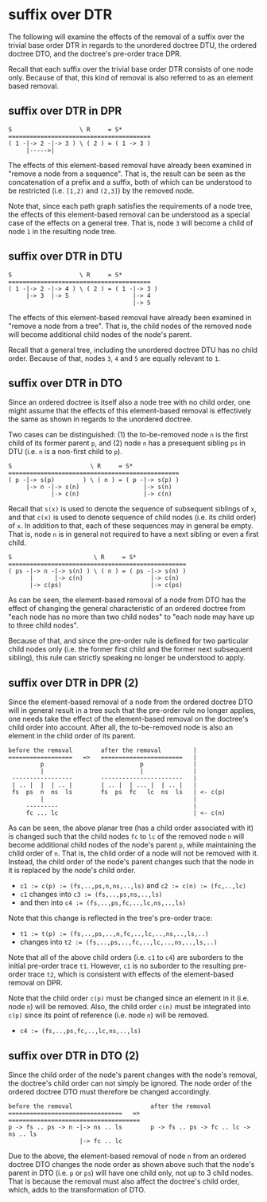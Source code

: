 
<!-- ======================================================================= -->
# suffix over DTR

The following will examine the effects of the removal of a suffix over the
trivial base order DTR in regards to the unordered doctree DTU, the ordered
doctree DTO, and the doctree's pre-order trace DPR.

Recall that each suffix over the trivial base order DTR consists of one node
only. Because of that, this kind of removal is also referred to as an element
based removal.

<!-- ======================================================================= -->
## suffix over DTR in DPR

```
S                   \ R     = S*
========================================
( 1 -|-> 2 -|-> 3 ) \ ( 2 ) = ( 1 -> 3 )
     |----->|
```

The effects of this element-based removal have already been examined in "remove
a node from a sequence". That is, the result can be seen as the concatenation
of a prefix and a suffix, both of which can be understood to be restricted
(i.e. `[1,2)` and `(2,3]`) by the removed node.

Note that, since each path graph satisfies the requirements of a node tree, the
effects of this element-based removal can be understood as a special case of the
effects on a general tree. That is, node `3` will become a child of node `1` in
the resulting node tree.

<!-- ======================================================================= -->
## suffix over DTR in DTU

```
S                   \ R     = S*
========================================
( 1 -|-> 2 -|-> 4 ) \ ( 2 ) = ( 1 -|-> 3 )
     |-> 3  |-> 5                  |-> 4
                                   |-> 5
```

The effects of this element-based removal have already been examined in "remove
a node from a tree". That is, the child nodes of the removed node will become
additional child nodes of the node's parent.

Recall that a general tree, including the unordered doctree DTU has no child
order. Because of that, nodes `3`, `4` and `5` are equally relevant to `1`.

<!-- ======================================================================= -->
## suffix over DTR in DTO

Since an ordered doctree is itself also a node tree with no child order, one
might assume that the effects of this element-based removal is effectively
the same as shown in regards to the unordered doctree.

Two cases can be distinguished: (1) the to-be-removed node `n` is the first
child of its former parent `p`, and (2) node `n` has a presequent sibling
`ps` in DTU (i.e. `n` is a non-first child to `p`).

```
S                      \ R     = S*
================================================
( p -|-> s(p)        ) \ ( n ) = ( p -|-> s(p) )
     |-> n -|-> s(n)                  |-> s(n)
            |-> c(n)                  |-> c(n)
```

Recall that `s(x)` is used to denote the sequence of subsequent siblings of `x`,
and that `c(x)` is used to denote sequence of child nodes (i.e. its child order)
of `x`. In addition to that, each of these sequences may in general be empty.
That is, node `n` is in general not required to have a next sibling or even a
first child.

```
S                       \ R     = S*
==================================================
( ps -|-> n -|-> s(n) ) \ ( n ) = ( ps -|-> s(n) )
      |      |-> c(n)                   |-> c(n)
      |-> c(ps)                         |-> c(ps)
```

As can be seen, the element-based removal of a node from DTO has the effect of
changing the general characteristic of an ordered doctree from "each node has
no more than two child nodes" to "each node may have up to three child nodes".

Because of that, and since the pre-order rule is defined for two particular
child nodes only (i.e. the former first child and the former next subsequent
sibling), this rule can strictly speaking no longer be understood to apply.

<!-- ======================================================================= -->
## suffix over DTR in DPR (2)

Since the element-based removal of a node from the ordered doctree DTO will
in general result in a tree such that the pre-order rule no longer applies,
one needs take the effect of the element-based removal on the doctree's child
order into account. After all, the to-be-removed node is also an element in
the child order of its parent.

```
before the removal        after the removal         |
==================   =>   =======================   |
         p                           p              |
         |                           |              |
 -----------------        -----------------------   |
 | .. |  |  | .. |        | .. |  | ... |  | .. |   |
 fs  ps  n  ns  ls        fs  ps  fc   lc  ns  ls   | <- c(p)
         |                                          |
     ---------                                      |
     fc ... lc                                      | <- c(n)
```

As can be seen, the above planar tree (has a child order associated with it)
is changed such that the child nodes `fc` to `lc` of the removed node `n` will
become additional child nodes of the node's parent `p`, while maintaining the
child order of `n`. That is, the child order of a node will not be removed with
it. Instead, the child order of the node's parent changes such that the node
in it is replaced by the node's child order.

* `c1 := c(p) := (fs,..,ps,n,ns,..,ls)` and `c2 := c(n) := (fc,..,lc)`
* `c1` changes into `c3 := (fs,..,ps,ns,..,ls)`
*  and then into `c4 := (fs,..,ps,fc,..,lc,ns,..,ls)`

Note that this change is reflected in the tree's pre-order trace:

* `t1 := t(p) := (fs,..,ps,..,n,fc,..,lc,..,ns,..,ls,..)`
* changes into `t2 := (fs,..,ps,..,fc,..,lc,..,ns,..,ls,..)`

Note that all of the above child orders (i.e. `c1` to `c4`) are suborders to
the initial pre-order trace `t1`. However, `c1` is no suborder to the resulting
pre-order trace `t2`, which is consistent with effects of the element-based
removal on DPR.

Note that the child order `c(p)` must be changed since an element in it (i.e.
node `n`) will be removed. Also, the child order `c(n)` must be integrated into
`c(p)` since its point of reference (i.e. node `n`) will be removed.

* `c4 := (fs,..,ps,fc,..,lc,ns,..,ls)`

<!-- ======================================================================= -->
## suffix over DTR in DTO (2)

Since the child order of the node's parent changes with the node's removal, the
doctree's child order can not simply be ignored. The node order of the ordered
doctree DTO must therefore be changed accordingly.

```
before the removal                      after the removal
================================   =>   =====================================
p -> fs .. ps -> n -|-> ns .. ls        p -> fs .. ps -> fc .. lc -> ns .. ls
                    |-> fc .. lc
```

Due to the above, the element-based removal of node `n` from an ordered doctree
DTO changes the node order as shown above such that the node's parent in DTO
(i.e. `p` or `ps`) will have one child only, not up to 3 child nodes. That is
because the removal must also affect the doctree's child order, which, adds to
the transformation of DTO.
